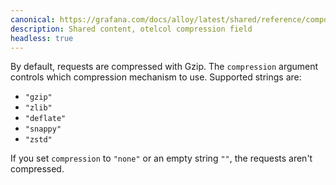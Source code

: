 ```yaml
---
canonical: https://grafana.com/docs/alloy/latest/shared/reference/components/otelcol-compression-field/
description: Shared content, otelcol compression field
headless: true
---
```


By default, requests are compressed with Gzip.
The `compression` argument controls which compression mechanism to use. Supported strings are:

* `"gzip"`
* `"zlib"`
* `"deflate"`
* `"snappy"`
* `"zstd"`

If you set `compression` to `"none"` or an empty string `""`, the requests aren't compressed.
